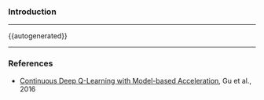 ### Introduction

---

{{autogenerated}}

---

### References
- [Continuous Deep Q-Learning with Model-based Acceleration](https://arxiv.org/abs/1603.00748), Gu et al., 2016
